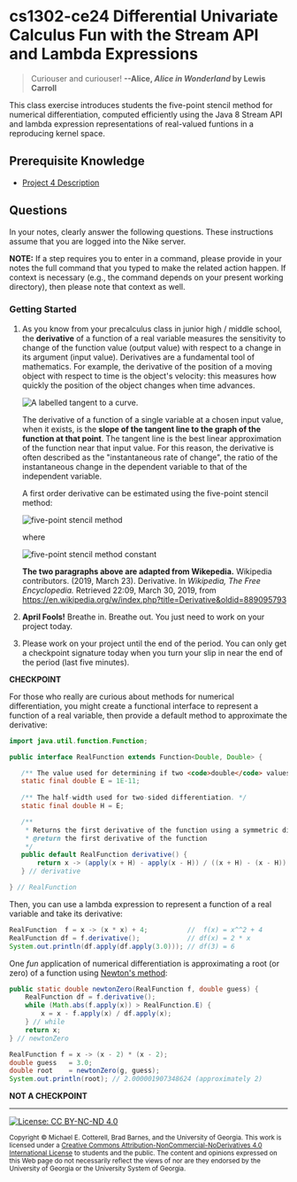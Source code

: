 # cs1302-ce24 Differential Univariate Calculus Fun with the Stream API and Lambda Expressions

> Curiouser and curiouser!
> **--Alice, _Alice in Wonderland_ by Lewis Carroll**

This class exercise introduces students the five-point stencil method for numerical differentiation,
computed efficiently using the Java 8 Stream API and lambda expression representations of real-valued
funtions in a reproducing kernel space. 

## Prerequisite Knowledge

* [Project 4 Description](https://github.com/cs1302uga/cs1302-gallery/)

## Questions

In your notes, clearly answer the following questions. These instructions assume that you are 
logged into the Nike server. 

**NOTE:** If a step requires you to enter in a command, please provide in your notes the full 
command that you typed to make the related action happen. If context is necessary (e.g., the 
command depends on your present working directory), then please note that context as well.

### Getting Started

1. As you know from your precalculus class in junior high / middle school, the **derivative** of 
   a function of a real variable measures the sensitivity to change of the function value 
   (output value) with respect to a change in its argument (input value). Derivatives are 
   a fundamental tool of mathematics. For example, the derivative of the position of a moving 
   object with respect to time is the object's velocity: this measures how quickly the 
   position of the object changes when time advances.
   
   ![A labelled tangent to a curve.](https://upload.wikimedia.org/wikipedia/commons/thumb/0/0f/Tangent_to_a_curve.svg/2560px-Tangent_to_a_curve.svg.png)
   
   The derivative of a function of a single variable at a chosen input value, when it exists, 
   is the **slope of the tangent line to the graph of the function at that point**. The tangent 
   line is the best linear approximation of the function near that input value. For this reason, 
   the derivative is often described as the "instantaneous rate of change", the ratio of the 
   instantaneous change in the dependent variable to that of the independent variable.
   
   A first order derivative can be estimated using the five-point stencil method:
   
   ![five-point stencil method](https://wikimedia.org/api/rest_v1/media/math/render/svg/554d2e3e5894dc11cffad91024372276eab6987a)
   
   where
   
   ![five-point stencil method constant](https://wikimedia.org/api/rest_v1/media/math/render/svg/666c60123c8e7ff40bbb58e46c1af3c5fbb5e688)
   
   **The two paragraphs above are adapted from Wikepedia.**
   Wikipedia contributors. (2019, March 23). 
   Derivative. In _Wikipedia, The Free Encyclopedia._
   Retrieved 22:09, March 30, 2019, from 
   https://en.wikipedia.org/w/index.php?title=Derivative&oldid=889095793

1. **April Fools!** Breathe in. Breathe out. You just need to work on your project today.

1. Please work on your project until the end of the period. You can only get a checkpoint
   signature today when you turn your slip in near the end of the period (last five minutes).

**CHECKPOINT**

For those who really are curious about methods for numerical differentiation, you might
create a functional interface to represent a function of a real variable, then provide a
default method to approximate the derivative:

```java
import java.util.function.Function;

public interface RealFunction extends Function<Double, Double> {

   /** The value used for determining if two <code>double</code> values are essentially equal. */
   static final double E = 1E-11;
   
   /** The half-width used for two-sided differentiation. */
   static final double H = E;

   /**
    * Returns the first derivative of the function using a symmetric difference quotient.
    * @return the first derivative of the function
    */
   public default RealFunction derivative() {
       return x -> (apply(x + H) - apply(x - H)) / ((x + H) - (x - H));
   } // derivative

} // RealFunction
```

Then, you can use a lambda expression to represent a function of a real variable and take its derivative:

```java
RealFunction  f = x -> (x * x) + 4;          //  f(x) = x^^2 + 4
RealFunction df = f.derivative();            // df(x) = 2 * x
System.out.println(df.apply(df.apply(3.0))); // df(3) = 6
```

One _fun_ application of numerical differentiation is approximating a root (or zero) of a function using
[Newton's method](https://en.wikipedia.org/wiki/Newton%27s_method):

```java
public static double newtonZero(RealFunction f, double guess) {
    RealFunction df = f.derivative();
    while (Math.abs(f.apply(x)) > RealFunction.E) { 
        x = x - f.apply(x) / df.apply(x);
    } // while
    return x;
} // newtonZero
```

```java
RealFunction f = x -> (x - 2) * (x - 2);
double guess   = 3.0;
double root    = newtonZero(g, guess);
System.out.println(root); // 2.000001907348624 (approximately 2)
```

**NOT A CHECKPOINT**

<hr/>

[![License: CC BY-NC-ND 4.0](https://img.shields.io/badge/License-CC%20BY--NC--ND%204.0-lightgrey.svg)](http://creativecommons.org/licenses/by-nc-nd/4.0/)

<small>
Copyright &copy; Michael E. Cotterell, Brad Barnes, and the University of Georgia.
This work is licensed under a <a rel="license" href="http://creativecommons.org/licenses/by-nc-nd/4.0/">Creative Commons Attribution-NonCommercial-NoDerivatives 4.0 International License</a> to students and the public.
The content and opinions expressed on this Web page do not necessarily reflect the views of nor are they endorsed by the University of Georgia or the University System of Georgia.
</small>
